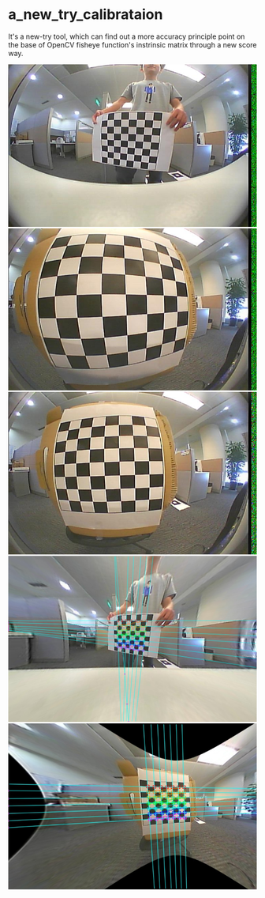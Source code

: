 # a_new_try_calibrataion
It's a new-try tool, which can find out a more accuracy principle point on the base of OpenCV fisheye function's instrinsic matrix through a new score way. 




![](https://github.com/madaiqian/a_new_try_calibrataion/blob/master/image/1.jpg)  
![](https://github.com/madaiqian/a_new_try_calibrataion/blob/master/image/2.jpg)  
![](https://github.com/madaiqian/a_new_try_calibrataion/blob/master/image/3.jpg)  
![](https://github.com/madaiqian/a_new_try_calibrataion/blob/master/image/111.jpg)  
![](https://github.com/madaiqian/a_new_try_calibrataion/blob/master/image/333.jpg)  
